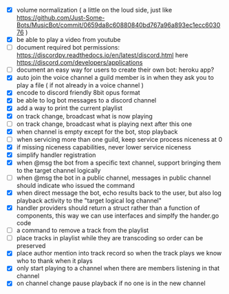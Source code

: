 - [x] volume normalization ( a little on the loud side, just like https://github.com/Just-Some-Bots/MusicBot/commit/0659da8c60880840bd767a96a893ec1ecc603076 )
- [x] be able to play a video from youtube
- [ ] document required bot permissions: https://discordpy.readthedocs.io/en/latest/discord.html here https://discord.com/developers/applications
- [ ] document an easy way for users to create their own bot: heroku app?
- [x] auto join the voice channel a guild member is in when they ask you to play a file ( if not already in a voice channel )
- [x] encode to discord friendly 8bit opus format
- [x] be able to log bot messages to a discord channel
- [x] add a way to print the current playlist
- [x] on track change, broadcast what is now playing
- [ ] on track change, broadcast what is playing next after this one
- [x] when channel is empty except for the bot, stop playback
- [ ] when servicing more than one guild, keep service process niceness at 0
- [x] if missing niceness capabilities, never lower service niceness
- [x] simplify handler registration
- [x] when @msg the bot from a specific text channel, support bringing them to the target channel logically
- [ ] when @msg the bot in a public channel, messages in public channel should indicate who issued the command
- [x] when direct message the bot, echo results back to the user, but also log playback activity to the "target logical log channel"
- [x] handler providers should return a struct rather than a function of components, this way we can use interfaces and simplfy the hander.go code
- [ ] a command to remove a track from the playlist
- [ ] place tracks in playlist while they are transcoding so order can be preserved
- [x] place author mention into track record so when the track plays we know who to thank when it plays
- [x] only start playing to a channel when there are members listening in that channel
- [x] on channel change pause playback if no one is in the new channel
